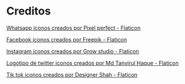 Creditos
========

[Whatsapp iconos creados por Pixel perfect - Flaticon](https://www.flaticon.es/iconos-gratis/whatsapp "whatsapp iconos")

[Facebook iconos creados por Freepik - Flaticon](https://www.flaticon.es/iconos-gratis/facebook "facebook iconos")

[Instagram iconos creados por Grow studio - Flaticon](https://www.flaticon.es/iconos-gratis/instagram "instagram iconos")

[Logotipo de twitter iconos creados por Md Tanvirul Haque - Flaticon](https://www.flaticon.es/iconos-gratis/logotipo-de-twitter "logotipo de twitter iconos")

[Tik tok iconos creados por Designer Shah - Flaticon](https://www.flaticon.es/iconos-gratis/tik-tok "tik tok iconos")